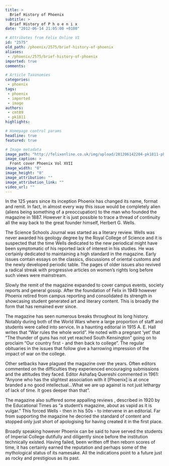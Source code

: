 ```yaml
---
title: >
  Brief History of Phoenix
subtitle: >
  Brief History of P h o e n i x
date: "2012-06-14 21:05:00 +0100"

# Attributes from Felix Online V1
id: "2575"
old_path: /phoenix/2575/brief-history-of-phoenix
aliases:
 - /phoenix/2575/brief-history-of-phoenix
imported: true
comments:

# Article Taxonomies
categories:
 - phoenix
tags:
 - phoenix
 - imported
 - image
authors:
 - cmt09
 - pk1811
highlights:

# Homepage control params
headline: true
featured: true

# Image metadata
image_path: "http://felixonline.co.uk/img/upload/201206142204-pk1811-phoenix1.png"
image_caption: >
  Front cover Phoenix Vol XVII
image_width: "0"
image_height: "0"
image_attribution: ""
image_attribution_link: ""
video_url: ""
---
```


In the 125 years since its inception Phoenix has changed its name, format and remit. In fact, in almost every way this issue would be completely alien (aliens being something of a preoccupation) to the man who founded the magazine in 1887. However it is just possible to trace a thread of continuity all the way back to the great founder himself, Herbert G. Wells.

The Science Schools Journal was started as a literary review. Wells was never awarded his geology degree by the Royal College of Science and it is suspected that the time Wells dedicated to the new periodical might have been symptomatic of his reported lack of interest in his studies. He was certainly dedicated to maintaining a high standard in the magazine. Early issues contain essays on the classics, discussions of oriental customs and the newly developed periodic table. The pages of older issues also revived a radical streak with progressive articles on women’s rights long before such views were mainstream.

Slowly the remit of the magazine expanded to cover campus events, society reports and general gossip. After the foundation of Felix in 1949 however Phoenix retired from campus reporting and consolidated its strength in showcasing student generated art and literary content. This is broadly the form that has remained ever since.

The magazine has seen numerous breaks throughout its long history. Notably during both of the World Wars where a large proportion of staff and students were called into service. In a haunting editorial in 1915 A. E. Hall writes that “War rules the whole world”. He noted with a pregnant ‘yet’ that “The thunder of guns has not yet reached South Kensington” going on to proclaim “Our country first - and then back to college”. The regular obituaries in the issues that follow give a harrowing impression of the impact of war on the college.

Other setbacks have plagued the magazine over the years. Often editors commented on the difficulties they experienced encouraging submissions and the attitudes they faced. Editor Ashafaq Quereshi commented in 1961: “Anyone who has the slightest association with it [Phoenix] is at once branded a no good intellectual...What we are up against is not just lethargy of lack of time. It goes deeper than that”.

The magazine also suffered some appalling reviews , described in 1920 by the Educational Times as “a student’s magazine, about as vapid as it is vulgar.” This forced Wells - then in his 50s - to intervene in an editorial. Far from supporting the magazine he decried the standard of content and stopped only just short of apologising for having created it in the first place.

Broadly speaking however Phoenix can be said to have served the students of Imperial College dutifully and diligently since before the institution technically existed. Having failed, been written off then reborn scores of time, it has certainly earned the reputation and perhaps some of the mythological status of its namesake. All the indications point to a future just as rocky and prestigious as its past.
